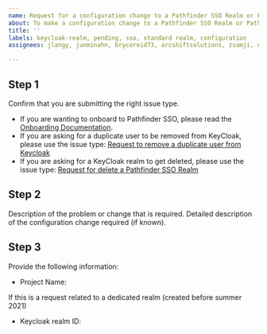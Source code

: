 ```yaml
---
name: Request for a configuration change to a Pathfinder SSO Realm or Pathfinder SSO standard client
about: To make a configuration change to a Pathfinder SSO Realm or Pathfinder SSO standard client
title: ''
labels: keycloak-realm, pending, sso, standard realm, configuration
assignees: jlangy, junminahn, brycereid73, arcshiftsolutions, zsamji, nvunnamm

---
```

## Step 1
Confirm that you are submitting the right issue type. 
* If you are wanting to onboard to Pathfinder SSO, please read the [Onboarding Documentation](https://github.com/bcgov/ocp-sso/wiki/SSO-Onboarding).
* If you are asking for a duplicate user to be removed from KeyCloak, please use the issue type: [Request to remove a duplicate user from Keycloak](https://github.com/BCDevOps/devops-requests/issues/new?assignees=jlangy%2C+junminahn%2C+brycereid73%2C+arcshiftsolutions%2C+zsamji%2C+nvunnamm&labels=keycloak-user%2C+sso&template=keycloak_user_removal_request.md&title=)
* If you are asking for a KeyCloak realm to get deleted, please use the issue type: [Request for delete a Pathfinder SSO Realm](https://github.com/BCDevOps/devops-requests/issues/new?assignees=jlangy%2C+junminahn%2C+brycereid73%2C+arcshiftsolutions%2C+zsamji%2C+nvunnamm&labels=keycloak-realm%2C+pending%2C+sso&template=keycloak_realm_removal.md&title=)

## Step 2
Description of the problem or change that is required.
Detailed description of the configuration change required (if known).

## Step 3
Provide the following information:

* Project Name: 

If this is a request related to a dedicated realm (created before summer 2021)
* Keycloak realm ID: 


